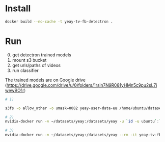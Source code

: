 # Install

```sh
docker build --no-cache -t yeay-tv-fb-detectron .
```

# Run
0) get detectron trained models
1) mount s3 bucket
2) get urls/paths of videos
3) run classifier

The trained models are on Google drive (https://drive.google.com/drive/u/0/folders/1rsin7N9R081yHMn5c9pu2sL7iwewBO1r)

```sh
# 1)

s3fs -o allow_other -o umask=0002 yeay-user-data-eu /home/ubuntu/datasets/yeay/s3/yeay-user-data-eu

# 2)
nvidia-docker run -v ~/datasets/yeay:/datasets/yeay -u `id -u ubuntu`:`id -g ubuntu` --rm -it yeay-tv-fb-detectron python tools/get_remote_videos.py

# 3)
nvidia-docker run -v ~/datasets/yeay:/datasets/yeay --rm -it yeay-tv-fb-detectron python tools/infer_yeay_production.py
```
